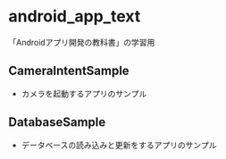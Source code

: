 # android_app_text
 「Androidアプリ開発の教科書」の学習用
 
## CameraIntentSample
- カメラを起動するアプリのサンプル
## DatabaseSample
- データベースの読み込みと更新をするアプリのサンプル
